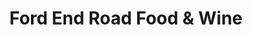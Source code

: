 ---
title: "Ford End Road Food & Wine"
url: /bedford/ford-end-road-food-and-wine/
shop: convenience
---